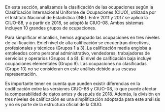 En esta sección, analizamos la clasificación de las ocupaciones según la Clasificación Internacional Uniforme de Ocupaciones (CIUO), utilizada por el Instituto Nacional de Estadística (INE). Entre 2011 y 2017 se aplicó la CIUO-88, y a partir de 2018, se adoptó la CIUO-08. Ambos sistemas incluyen 10 grandes grupos de ocupaciones.

Para simplificar el análisis, hemos agrupado las ocupaciones en tres niveles de calificación. En el nivel de alta calificación se encuentran directivos, profesionales y técnicos (Grupos 1 a 3). La calificación media engloba a empleados como personal administrativo, vendedores, trabajadores de servicios y operarios (Grupos 4 a 8). El nivel de calificación baja incluye ocupaciones elementales (Grupo 9). Las ocupaciones no clasificadas (Grupo 10) no se consideran en este análisis debido a su escasa representación.

Es importante tener en cuenta que pueden existir diferencias en la codificación entre las versiones CIUO-88 y CIUO-08, lo que puede afectar la comparabilidad de datos antes y después de 2018. Además, la división en tres niveles de calificación es una simplificación adoptada para este análisis y no es parte de la estructura oficial de la CIUO.
